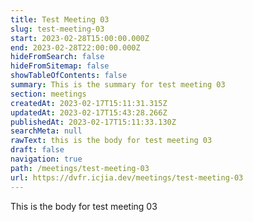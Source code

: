 ```yaml
---
title: Test Meeting 03
slug: test-meeting-03
start: 2023-02-28T15:00:00.000Z
end: 2023-02-28T22:00:00.000Z
hideFromSearch: false
hideFromSitemap: false
showTableOfContents: false
summary: This is the summary for test meeting 03
section: meetings
createdAt: 2023-02-17T15:11:31.315Z
updatedAt: 2023-02-17T15:43:28.266Z
publishedAt: 2023-02-17T15:11:33.130Z
searchMeta: null
rawText: this is the body for test meeting 03
draft: false
navigation: true
path: /meetings/test-meeting-03
url: https://dvfr.icjia.dev/meetings/test-meeting-03
---
```


This is the body  for test meeting 03
